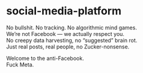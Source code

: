 # social-media-platform

No bullshit. No tracking. No algorithmic mind games.  
We’re not Facebook — we actually respect you.  
No creepy data harvesting, no “suggested” brain rot.  
Just real posts, real people, no Zucker-nonsense.  

Welcome to the anti-Facebook.  
Fuck Meta.  
